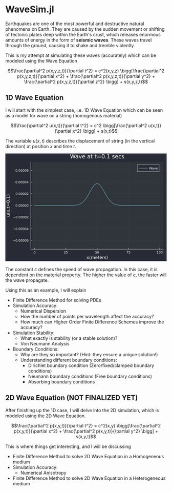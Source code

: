 # WaveSim.jl
Earthquakes are one of the most powerful and destructive natural phenomena on Earth. They are caused by the sudden movement or shifting of tectonic plates deep within the Earth's crust, which releases enormous amounts of energy in the form of **seismic waves**. These waves travel through the ground, causing it to shake and tremble violently.

This is my attempt at simulating these waves (accurately) which can be modeled using the Wave Equation

$$\frac{\partial^2 p(x,y,z,t)}{\partial t^2} = c^2(x,y,z) \bigg[\frac{\partial^2 p(x,y,z,t)}{\partial x^2} + \frac{\partial^2 p(x,y,z,t)}{\partial y^2} + \frac{\partial^2 p(x,y,z,t)}{\partial z^2} \bigg] + s(x,y,z,t)$$

## 1D Wave Equation
I will start with the simplest case, i.e. 1D Wave Equation which can be seen as a model for wave on a string (homogenous material)

$$\frac{\partial^2 u(x,t)}{\partial t^2} = c^2 \bigg[\frac{\partial^2 u(x,t)}{\partial x^2} \bigg] + s(x,t)$$

The variable $u(x,t)$ describes the displacement of string (in the vertical direction) at position $x$ and time $t$. 

![Figure 1: Wave on a string. @fig:1](../img/index/1d_wave.png)

The constant $c$ defines the speed of wave propagation. In this case, it is dependent on the material property. The higher the value of $c$, the faster will the wave propagate.


Using this as an example, I will explain
- Finite Difference Method for solving PDEs
- Simulation Accuracy: 
    - Numerical Dispersion
    - How the number of points per wavelength affect the accuracy?
    - How much can Higher Order Finite Difference Schemes improve the accuracy?
- Simulation Stability:
    - What exactly is stability (or a stable solution)?
    - Von Neumann Analysis
- Boundary Conditions:
    - Why are they so important? (Hint: they ensure a unique solution!)
    - Understanding different boundary conditions:
        - Dirichlet boundary condition (Zero/fixed/clamped boundary conditions)
        - Neumann boundary conditions (Free boundary conditions)
        - Absorbing boundary conditions

## 2D Wave Equation (NOT FINALIZED YET)
After finishing up the 1D case, I will delve into the 2D simulation, which is modeled using the 2D Wave Equation.

$$\frac{\partial^2 p(x,y,t)}{\partial t^2} = c^2(x,y) \bigg[\frac{\partial^2 p(x,y,t)}{\partial x^2} + \frac{\partial^2 p(x,y,t)}{\partial y^2} \bigg] + s(x,y,t)$$

This is where things get interesting, and I will be discussing
- Finite Difference Method to solve 2D Wave Equation in a Homogeneous medium 
- Simulation Accuracy:
    - Numerical Anisotropy
- Finite Difference Method to solve 2D Wave Equation in a Heterogeneous medium 